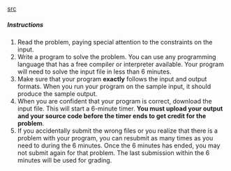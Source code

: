 [src](https://www.facebook.com/hackercup/problems.php?round=1433361756892155)

##### Instructions

  1. Read the problem, paying special attention to the constraints on the input.
  2. Write a program to solve the problem. You can use any programming language that has a free compiler or interpreter available. Your program will need to solve the input file in less than 6 minutes.
  3. Make sure that your program **exactly** follows the input and output formats. When you run your program on the sample input, it should produce the sample output.
  4. When you are confident that your program is correct, download the input file. This will start a 6-minute timer. **You must upload your output and your source code before the timer ends to get credit for the problem**.
  5. If you accidentally submit the wrong files or you realize that there is a problem with your program, you can resubmit as many times as you need to during the 6 minutes. Once the 6 minutes has ended, you may not submit again for that problem. The last submission within the 6 minutes will be used for grading.

